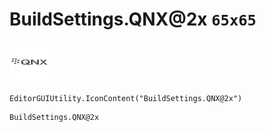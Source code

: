 # BuildSettings.QNX@2x `65x65`
<img src="/img/BuildSettings.QNX@2x.png" width=65 height=65>

``` CSharp
EditorGUIUtility.IconContent("BuildSettings.QNX@2x")
```
```
BuildSettings.QNX@2x
```
